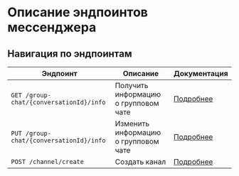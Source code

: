 # Описание эндпоинтов мессенджера

## Навигация по эндпоинтам

| **Эндпоинт**                            | **Описание**                         | **Документация**                                |
|-----------------------------------------|--------------------------------------|-------------------------------------------------|
| `GET /group-chat/{conversationId}/info` | Получить информацию о групповом чате | [Подробнее](group-chats/get-group-chat-info/)   |
| `PUT /group-chat/{conversationId}/info` | Изменить информацию о групповом чате | [Подробнее](group-chats/change-group-chat-info) |
| `POST /channel/create`                  | Создать канал                        | [Подробнее](/channels/create-channel)           |